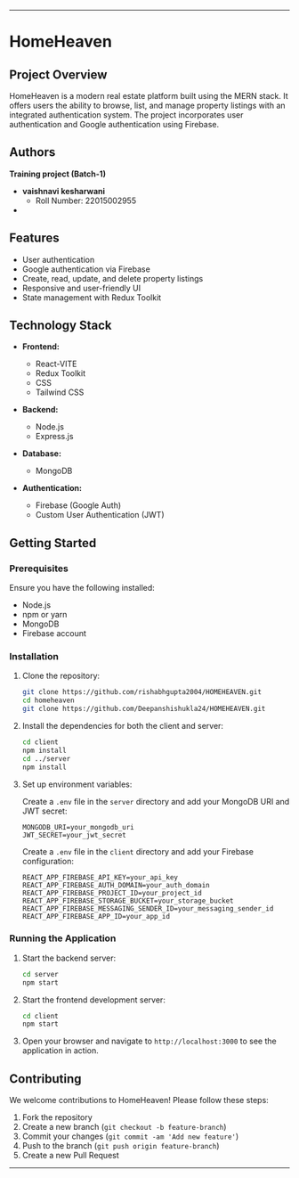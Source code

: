 

---

# HomeHeaven

## Project Overview

HomeHeaven is a modern real estate platform built using the MERN stack. It offers users the ability to browse, list, and manage property listings with an integrated authentication system. The project incorporates user authentication  and Google authentication using Firebase.

## Authors
   **Training project (Batch-1)**

- **vaishnavi kesharwani**
  - Roll Number: 22015002955
-
 

## Features

- User authentication 
- Google authentication via Firebase
- Create, read, update, and delete property listings
- Responsive and user-friendly UI
- State management with Redux Toolkit

## Technology Stack

- **Frontend:**
  - React-VITE
  - Redux Toolkit
  - CSS 
  - Tailwind CSS
  
  

- **Backend:**
  - Node.js
  - Express.js

- **Database:**
  - MongoDB

- **Authentication:**
  - Firebase (Google Auth)
  - Custom User Authentication (JWT)

## Getting Started

### Prerequisites

Ensure you have the following installed:

- Node.js
- npm or yarn
- MongoDB
- Firebase account

### Installation

1. Clone the repository:
   ```bash
   git clone https://github.com/rishabhgupta2004/HOMEHEAVEN.git
   cd homeheaven
   git clone https://github.com/Deepanshishukla24/HOMEHEAVEN.git
   ```

2. Install the dependencies for both the client and server:
   ```bash
   cd client
   npm install
   cd ../server
   npm install
   ```

3. Set up environment variables:

   Create a `.env` file in the `server` directory and add your MongoDB URI and JWT secret:

   ```plaintext
   MONGODB_URI=your_mongodb_uri
   JWT_SECRET=your_jwt_secret
   ```

   Create a `.env` file in the `client` directory and add your Firebase configuration:

   ```plaintext
   REACT_APP_FIREBASE_API_KEY=your_api_key
   REACT_APP_FIREBASE_AUTH_DOMAIN=your_auth_domain
   REACT_APP_FIREBASE_PROJECT_ID=your_project_id
   REACT_APP_FIREBASE_STORAGE_BUCKET=your_storage_bucket
   REACT_APP_FIREBASE_MESSAGING_SENDER_ID=your_messaging_sender_id
   REACT_APP_FIREBASE_APP_ID=your_app_id
   ```

### Running the Application

1. Start the backend server:
   ```bash
   cd server
   npm start
   ```

2. Start the frontend development server:
   ```bash
   cd client
   npm start
   ```

3. Open your browser and navigate to `http://localhost:3000` to see the application in action.

## Contributing

We welcome contributions to HomeHeaven! Please follow these steps:

1. Fork the repository
2. Create a new branch (`git checkout -b feature-branch`)
3. Commit your changes (`git commit -am 'Add new feature'`)
4. Push to the branch (`git push origin feature-branch`)
5. Create a new Pull Request



---

